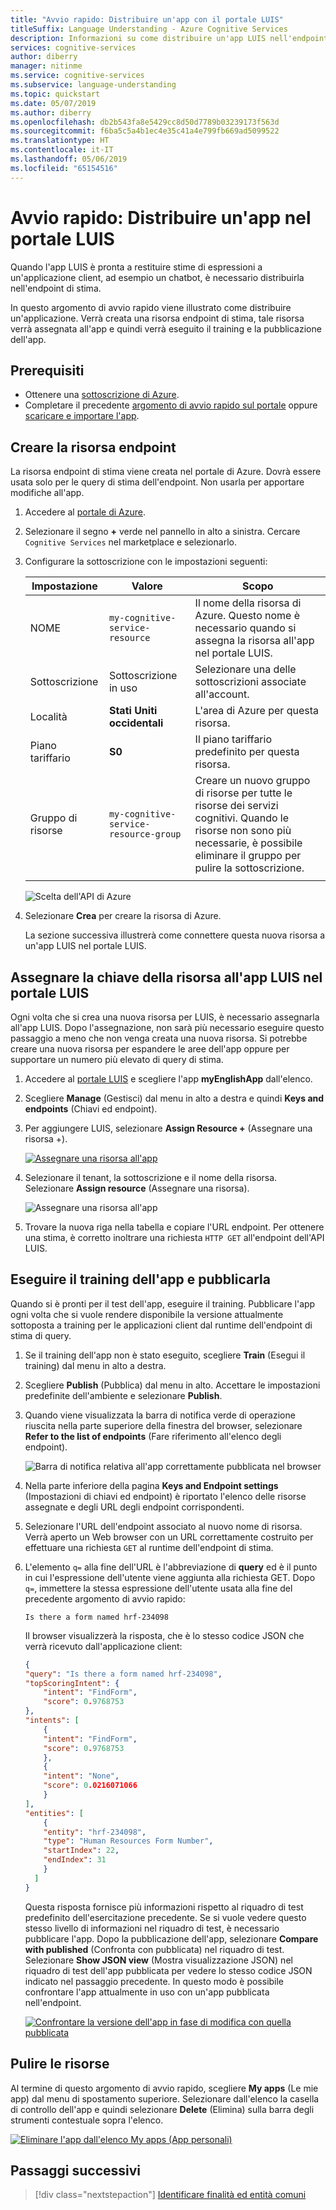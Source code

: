 ```yaml
---
title: "Avvio rapido: Distribuire un'app con il portale LUIS"
titleSuffix: Language Understanding - Azure Cognitive Services
description: Informazioni su come distribuire un'app LUIS nell'endpoint di stima quando l'app è pronta a restituire stime di espressioni a un'applicazione client, ad esempio un chatbot. Questo argomento di avvio rapido illustra come distribuire un'applicazione creando una risorsa endpoint di stima, assegnandola all'app e quindi eseguendo il training e la pubblicazione dell'app.
services: cognitive-services
author: diberry
manager: nitinme
ms.service: cognitive-services
ms.subservice: language-understanding
ms.topic: quickstart
ms.date: 05/07/2019
ms.author: diberry
ms.openlocfilehash: db2b543fa8e5429cc8d50d7789b03239173f563d
ms.sourcegitcommit: f6ba5c5a4b1ec4e35c41a4e799fb669ad5099522
ms.translationtype: HT
ms.contentlocale: it-IT
ms.lasthandoff: 05/06/2019
ms.locfileid: "65154516"
---
```

# <a name="quickstart-deploy-an-app-in-the-luis-portal"></a>Avvio rapido: Distribuire un'app nel portale LUIS

Quando l'app LUIS è pronta a restituire stime di espressioni a un'applicazione client, ad esempio un chatbot, è necessario distribuirla nell'endpoint di stima.

In questo argomento di avvio rapido viene illustrato come distribuire un'applicazione. Verrà creata una risorsa endpoint di stima, tale risorsa verrà assegnata all'app e quindi verrà eseguito il training e la pubblicazione dell'app.

## <a name="prerequisites"></a>Prerequisiti

* Ottenere una [sottoscrizione di Azure](https://azure.microsoft.com/free).
* Completare il precedente [argomento di avvio rapido sul portale](get-started-portal-build-app.md) oppure [scaricare e importare l'app](https://github.com/Azure-Samples/cognitive-services-language-understanding/blob/master/documentation-samples/quickstarts/in-portal/build-portal-app.json).

## <a name="create-the-endpoint-resource"></a>Creare la risorsa endpoint

La risorsa endpoint di stima viene creata nel portale di Azure. Dovrà essere usata solo per le query di stima dell'endpoint. Non usarla per apportare modifiche all'app.

1. Accedere al [portale di Azure](https://ms.portal.azure.com/).

1. Selezionare il segno **+** verde nel pannello in alto a sinistra. Cercare `Cognitive Services` nel marketplace e selezionarlo.

1. Configurare la sottoscrizione con le impostazioni seguenti:

   |Impostazione|Valore|Scopo|
   |--|--|--|
   |NOME|`my-cognitive-service-resource`|Il nome della risorsa di Azure. Questo nome è necessario quando si assegna la risorsa all'app nel portale LUIS.|
   |Sottoscrizione|Sottoscrizione in uso|Selezionare una delle sottoscrizioni associate all'account.|
   |Località|**Stati Uniti occidentali**|L'area di Azure per questa risorsa.|
   |Piano tariffario|**S0**|Il piano tariffario predefinito per questa risorsa.|
   |Gruppo di risorse|`my-cognitive-service-resource-group`|Creare un nuovo gruppo di risorse per tutte le risorse dei servizi cognitivi. Quando le risorse non sono più necessarie, è possibile eliminare il gruppo per pulire la sottoscrizione. |
   | | | |

   ![Scelta dell'API di Azure](./media/get-started-portal-deploy-app/create-cognitive-services-resource.png)

1. Selezionare **Crea** per creare la risorsa di Azure.

   La sezione successiva illustrerà come connettere questa nuova risorsa a un'app LUIS nel portale LUIS.

## <a name="assign-the-resource-key-to-the-luis-app-in-the-luis-portal"></a>Assegnare la chiave della risorsa all'app LUIS nel portale LUIS

Ogni volta che si crea una nuova risorsa per LUIS, è necessario assegnarla all'app LUIS. Dopo l'assegnazione, non sarà più necessario eseguire questo passaggio a meno che non venga creata una nuova risorsa. Si potrebbe creare una nuova risorsa per espandere le aree dell'app oppure per supportare un numero più elevato di query di stima.

1. Accedere al [portale LUIS](https://www.luis.ai) e scegliere l'app **myEnglishApp** dall'elenco.

1. Scegliere **Manage** (Gestisci) dal menu in alto a destra e quindi **Keys and endpoints** (Chiavi ed endpoint).

1. Per aggiungere LUIS, selezionare **Assign Resource +** (Assegnare una risorsa +).

   [![Assegnare una risorsa all'app](./media/get-started-portal-deploy-app/assign-resource-button.png)](./media/get-started-portal-deploy-app/assign-resource-button.png#lightbox)

1. Selezionare il tenant, la sottoscrizione e il nome della risorsa. Selezionare **Assign resource** (Assegnare una risorsa).

   ![Assegnare una risorsa all'app](./media/get-started-portal-deploy-app/assign-resource.png)

1. Trovare la nuova riga nella tabella e copiare l'URL endpoint. Per ottenere una stima, è corretto inoltrare una richiesta `HTTP GET` all'endpoint dell'API LUIS.

## <a name="train-and-publish-the-app"></a>Eseguire il training dell'app e pubblicarla

Quando si è pronti per il test dell'app, eseguire il training. Pubblicare l'app ogni volta che si vuole rendere disponibile la versione attualmente sottoposta a training per le applicazioni client dal runtime dell'endpoint di stima di query.

1. Se il training dell'app non è stato eseguito, scegliere **Train** (Esegui il training) dal menu in alto a destra.

1. Scegliere **Publish** (Pubblica) dal menu in alto. Accettare le impostazioni predefinite dell'ambiente e selezionare **Publish**.

1. Quando viene visualizzata la barra di notifica verde di operazione riuscita nella parte superiore della finestra del browser, selezionare **Refer to the list of endpoints** (Fare riferimento all'elenco degli endpoint).

   ![Barra di notifica relativa all'app correttamente pubblicata nel browser](./media/get-started-portal-deploy-app/successfully-published-notification.png)

1. Nella parte inferiore della pagina **Keys and Endpoint settings** (Impostazioni di chiavi ed endpoint) è riportato l'elenco delle risorse assegnate e degli URL degli endpoint corrispondenti.

1. Selezionare l'URL dell'endpoint associato al nuovo nome di risorsa. Verrà aperto un Web browser con un URL correttamente costruito per effettuare una richiesta `GET` al runtime dell'endpoint di stima.

1. L'elemento `q=` alla fine dell'URL è l'abbreviazione di **query** ed è il punto in cui l'espressione dell'utente viene aggiunta alla richiesta GET. Dopo `q=`, immettere la stessa espressione dell'utente usata alla fine del precedente argomento di avvio rapido:

    ```Is there a form named hrf-234098```

    Il browser visualizzerà la risposta, che è lo stesso codice JSON che verrà ricevuto dall'applicazione client:

    ```JSON
    {
    "query": "Is there a form named hrf-234098",
    "topScoringIntent": {
        "intent": "FindForm",
        "score": 0.9768753
    },
    "intents": [
        {
        "intent": "FindForm",
        "score": 0.9768753
        },
        {
        "intent": "None",
        "score": 0.0216071066
        }
    ],
    "entities": [
        {
        "entity": "hrf-234098",
        "type": "Human Resources Form Number",
        "startIndex": 22,
        "endIndex": 31
        }
      ]
    }
    ```

    Questa risposta fornisce più informazioni rispetto al riquadro di test predefinito dell'esercitazione precedente. Se si vuole vedere questo stesso livello di informazioni nel riquadro di test, è necessario pubblicare l'app. Dopo la pubblicazione dell'app, selezionare **Compare with published** (Confronta con pubblicata) nel riquadro di test. Selezionare **Show JSON view** (Mostra visualizzazione JSON) nel riquadro di test dell'app pubblicata per vedere lo stesso codice JSON indicato nel passaggio precedente. In questo modo è possibile confrontare l'app attualmente in uso con un'app pubblicata nell'endpoint.

    [![Confrontare la versione dell'app in fase di modifica con quella pubblicata](./media/get-started-portal-deploy-app/compare-test-pane.png)](./media/get-started-portal-deploy-app/compare-test-pane.png#lightbox)

## <a name="clean-up-resources"></a>Pulire le risorse

Al termine di questo argomento di avvio rapido, scegliere **My apps** (Le mie app) dal menu di spostamento superiore. Selezionare dall'elenco la casella di controllo dell'app e quindi selezionare **Delete** (Elimina) sulla barra degli strumenti contestuale sopra l'elenco.

[![Eliminare l'app dall'elenco My apps (App personali)](./media/get-started-portal-build-app/delete-app.png)](./media/get-started-portal-build-app/delete-app.png#lightbox)

## <a name="next-steps"></a>Passaggi successivi

> [!div class="nextstepaction"]
> [Identificare finalità ed entità comuni](luis-tutorial-prebuilt-intents-entities.md)

